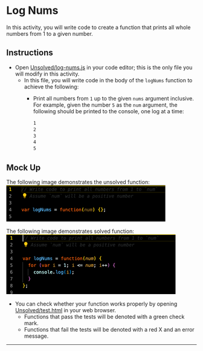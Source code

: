 # Log Nums

In this activity, you will write code to create a function that prints all whole numbers from 1 to a given number.

## Instructions

* Open [Unsolved/log-nums.js](Unsolved/log-nums.js) in your code editor; this is the only file you will modify in this activity.
  * In this file, you will write code in the body of the `logNums` function to achieve the following:
    * Print all numbers from `1` up to the given `nums` argument inclusive. For example, given the number `5` as the `num` argument, the following should be printed to the console, one log at a time:

      ```bash
      1
      2
      3
      4
      5
      ```

## Mock Up
The following image demonstrates the unsolved function:
![Unsolved](./assets/images/unsolved.png)

The following image demonstrates solved function:
![Solved](./assets/images/solved.png)

* You can check whether your function works properly by opening [Unsolved/test.html](Unsolved/test.html) in your web browser.
  * Functions that pass the tests will be denoted with a green check mark.
  * Functions that fail the tests will be denoted with a red X and an error message.
---